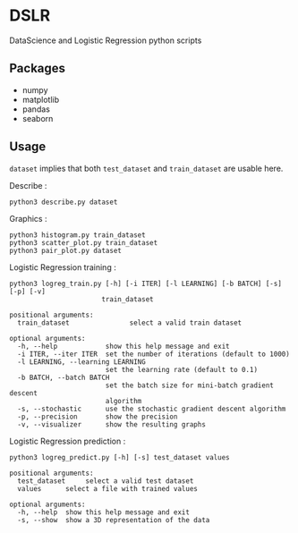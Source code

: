 # DSLR
DataScience and Logistic Regression python scripts

## Packages

- numpy
- matplotlib
- pandas
- seaborn

## Usage

`dataset` implies that both `test_dataset` and `train_dataset` are usable here.

Describe :
```
python3 describe.py dataset
```

Graphics :
```
python3 histogram.py train_dataset
python3 scatter_plot.py train_dataset
python3 pair_plot.py dataset
```

Logistic Regression training :
```
python3 logreg_train.py [-h] [-i ITER] [-l LEARNING] [-b BATCH] [-s] [-p] [-v]
                       train_dataset

positional arguments:
  train_dataset               select a valid train dataset

optional arguments:
  -h, --help            show this help message and exit
  -i ITER, --iter ITER  set the number of iterations (default to 1000)
  -l LEARNING, --learning LEARNING
                        set the learning rate (default to 0.1)
  -b BATCH, --batch BATCH
                        set the batch size for mini-batch gradient descent
                        algorithm
  -s, --stochastic      use the stochastic gradient descent algorithm
  -p, --precision       show the precision
  -v, --visualizer      show the resulting graphs
```

Logistic Regression prediction :
```
python3 logreg_predict.py [-h] [-s] test_dataset values

positional arguments:
  test_dataset     select a valid test dataset
  values      select a file with trained values

optional arguments:
  -h, --help  show this help message and exit
  -s, --show  show a 3D representation of the data
```
